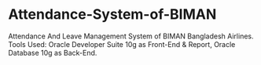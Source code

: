 # Attendance-System-of-BIMAN
Attendance And Leave Management System of BIMAN Bangladesh Airlines. Tools Used: Oracle Developer Suite 10g as Front-End &amp; Report, Oracle Database 10g as Back-End.
